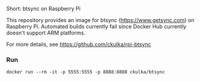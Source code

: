 Short: btsync on Raspberry Pi


This repository provides an image for btsync (https://www.getsync.com) on Raspberry Pi.
Automated builds currently fail since Docker Hub currently doesn't support ARM platforms.

For more details, see https://github.com/ckulka/rpi-btsync


### Run
```
docker run --rm -it -p 5555:5555 -p 8888:8888 ckulka/btsync
```
